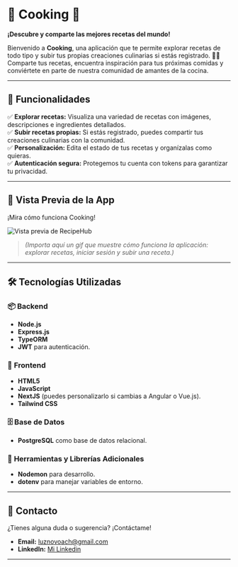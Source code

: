 # 🥗 Cooking 🍳  
**¡Descubre y comparte las mejores recetas del mundo!**  

Bienvenido a **Cooking**, una aplicación que te permite explorar recetas de todo tipo y subir tus propias creaciones culinarias si estás registrado. 🍰✨  
Comparte tus recetas, encuentra inspiración para tus próximas comidas y conviértete en parte de nuestra comunidad de amantes de la cocina.  

---

## 🚀 Funcionalidades  
✅ **Explorar recetas:** Visualiza una variedad de recetas con imágenes, descripciones e ingredientes detallados.  
✅ **Subir recetas propias:** Si estás registrado, puedes compartir tus creaciones culinarias con la comunidad.  
✅ **Personalización:** Edita el estado de tus recetas y organízalas como quieras.  
✅ **Autenticación segura:** Protegemos tu cuenta con tokens para garantizar tu privacidad.  

---

## 🎥 Vista Previa de la App  
¡Mira cómo funciona Cooking!  

![Vista previa de RecipeHub](./assets/demo.gif)  
> *(Importa aquí un gif que muestre cómo funciona la aplicación: explorar recetas, iniciar sesión y subir una receta.)*

---

## 🛠️ Tecnologías Utilizadas  

### 📦 **Backend**  
- **Node.js**  
- **Express.js**  
- **TypeORM**  
- **JWT** para autenticación.  

### 🎨 **Frontend**  
- **HTML5**
- **JavaScript**  
- **NextJS** (puedes personalizarlo si cambias a Angular o Vue.js).
- **Tailwind CSS**

### 🗄️ **Base de Datos**  
- **PostgreSQL** como base de datos relacional.  

### 🔧 **Herramientas y Librerías Adicionales**  
- **Nodemon** para desarrollo.  
- **dotenv** para manejar variables de entorno.  

---

## 📩 Contacto  
¿Tienes alguna duda o sugerencia? ¡Contáctame!  
- **Email:** luznovoach@gmail.com  
- **LinkedIn:** [Mi Linkedin](https://www.linkedin.com/in/luz-novoa-ch%C3%A1vez-442a75317/)  

---


